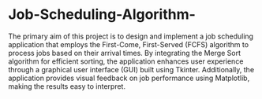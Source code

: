 # Job-Scheduling-Algorithm-
The primary aim of this project is to design and implement a job scheduling application that employs the First-Come, First-Served (FCFS) algorithm to process jobs based on their arrival times. By integrating the Merge Sort algorithm for efficient sorting, the application enhances user experience through a graphical user interface (GUI) built using Tkinter. Additionally, the application provides visual feedback on job performance using Matplotlib, making the results easy to interpret.

